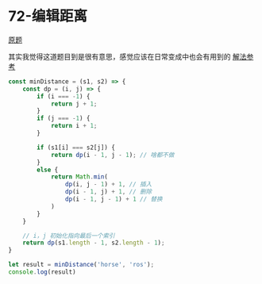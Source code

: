 # 72-编辑距离

[原题](https://leetcode-cn.com/problems/edit-distance/)

其实我觉得这道题目到是很有意思，感觉应该在日常变成中也会有用到的
[解法参考](https://mp.weixin.qq.com/s/uWzSvWWI-bWAV3UANBtyOw)
```javascript
const minDistance = (s1, s2) => {
    const dp = (i, j) => {
        if (i === -1) {
            return j + 1;
        }
        if (j === -1) {
            return i + 1;
        }

        if (s1[i] === s2[j]) {
            return dp(i - 1, j - 1); // 啥都不做
        }
        else {
            return Math.min(
                dp(i, j - 1) + 1, // 插入
                dp(i - 1, j) + 1, // 删除
                dp(i - 1, j - 1) + 1 // 替换
            )
        }
    }

    // i，j 初始化指向最后一个索引
    return dp(s1.length - 1, s2.length - 1);
}

let result = minDistance('horse', 'ros');
console.log(result)
```